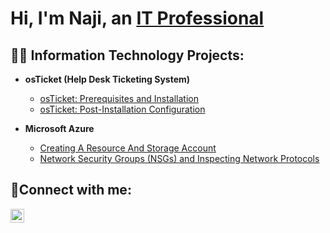 ### <h1>Hi, I'm Naji, an <a href="https://www.linkedin.com/in/naji-rogers-83139625b/">IT Professional</a></h1>

<h2>👨‍💻 Information Technology Projects:</h2>

- <b>osTicket (Help Desk Ticketing System)</b>
  - [osTicket: Prerequisites and Installation](https://github.com/NajiRogi/osticket-prereqs)
  - [osTicket: Post-Installation Configuration](https://github.com/NajiRogi/post-install-config)
 
- <b>Microsoft Azure</b>
  
   - [Creating A Resource And Storage Account](https://github.com/Najirogi/Creating-A-StorageAccount) 
   - [Network Security Groups (NSGs) and Inspecting Network Protocols](https://github.com/NajiRogi/azure-network-protocols)
    

<h2>🤳Connect with me:</h2>

[<img align="left" alt="Josh | LinkedIn" width="22px" src="https://cdn.jsdelivr.net/npm/simple-icons@v3/icons/linkedin.svg" />][linkedin]

[linkedin]: https://www.linkedin.com/in/naji-rogers-83139625b/
 
